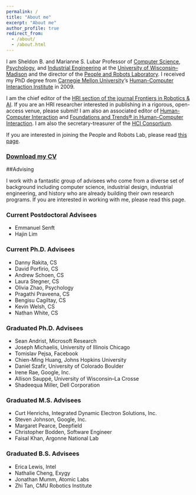 ```yaml
---
permalink: /
title: "About me"
excerpt: "About me"
author_profile: true
redirect_from: 
  - /about/
  - /about.html
---
```


I am Sheldon B. and Marianne S. Lubar Professor of [Computer Science](http://cs.wisc.edu/), [Psychology](http://psych.wisc.edu/), and [Industrial Engineering](http://www.engr.wisc.edu/isye.html) at the [University of Wisconsin–Madison](http://wisc.edu/) and the director of the [People and Robots Laboratory](http://peopleandrobots.wisc.edu/). I received my PhD degree from [Carnegie Mellon University](http://cmu.edu/)‘s [Human-Computer Interaction Institute](http://hcii.cs.cmu.edu/) in 2009.

I am the chief editor of the [HRI section of the journal Frontiers in Robotics & AI](https://www.frontiersin.org/journals/robotics-and-ai/sections/human-robot-interaction#). If you are an HRI researcher interested in publishing in a rigorous, open-access venue, please submit! I am also an associated editor of [Human-Computer Interaction](https://www.tandfonline.com/toc/hhci20/current) and [Foundations and Trends® in Human-Computer Interaction](https://www.nowpublishers.com/HCI). I am also the secretary-treasurer of the [HCI Consortium](http://hcic.org/).

If you are interested in joining the People and Robots Lab, please read [this page](http://pages.cs.wisc.edu/~bilge/getting-involved-in-research-at-the-hci-lab/).

### [Download my CV](https://drive.google.com/file/d/1Pq9XBPEpere0rzyoGxmXvgbgmnK-B6r-/view?usp=sharing)

##Advising

I work with a fantastic group of advisees who come from a diverse set of background including computer science, industrial design, industrial engineering, and history who are already building their own research programs. If you are interested in working with me, please read this page.

### Current Postdoctoral Advisees

* Emmanuel Senft
* Hajin Lim

### Current Ph.D. Advisees

* Danny Rakita, CS
* David Porfirio, CS
* Andrew Schoen, CS
* Laura Stegner, CS
* Olivia Zhao, Psychology
* Pragathi Praveena, CS
* Bengisu Cagiltay, CS
* Kevin Welsh, CS
* Nathan White, CS

### Graduated Ph.D. Advisees
* Sean Andrist, Microsoft Research
* Joseph Michaelis, University of Illinois Chicago
* Tomislav Pejsa, Facebook
* Chien-Ming Huang, Johns Hopkins University
* Daniel Szafir, University of Colorado Boulder
* Irene Rae, Google, Inc.
* Allison Sauppé, University of Wisconsin–La Crosse
* Shadeequa Miller, Dell Corporation

### Graduated M.S. Advisees
* Curt Henrichs, Integrated Dynamic Electron Solutions, Inc.
* Steven Johnson, Google, Inc.
* Margaret Pearce, Deepfield
* Christopher Bodden, Software Engineer
* Faisal Khan, Argonne National Lab

### Graduated B.S. Advisees
* Erica Lewis, Intel
* Nathalie Cheng, Exygy
* Jonathan Mumm, Atomic Labs
* Zhi Tan, CMU Robotics Institute
